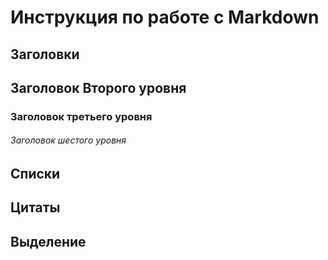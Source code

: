 # Инструкция по работе с Markdown

## Заголовки
##  Заголовок Второго уровня
### Заголовок третьего уровня
###### Заголовок шестого уровня

## Списки

## Цитаты

## Выделение